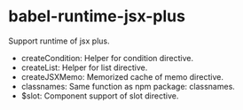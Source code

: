 # babel-runtime-jsx-plus

Support runtime of jsx plus.

- createCondition: Helper for condition directive.
- createList: Helper for list directive.
- createJSXMemo: Memorized cache of memo directive.
- classnames: Same function as npm package: classnames.
- $slot: Component support of slot directive.
